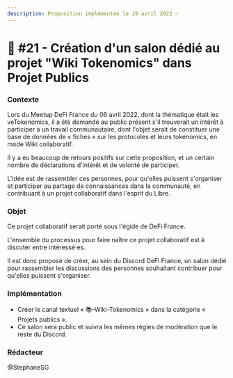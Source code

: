 ```yaml
---
description: Proposition implémentée le 19 avril 2022 ✅
---
```


# 📜 #21 - Création d'un salon dédié au projet "Wiki Tokenomics" dans Projet Publics

### Contexte

Lors du Meetup DeFi France du 06 avril 2022, dont la thématique était les veTokenomics, il a été demandé au public présent s'il trouverait un intérêt à participer à un travail communautaire, dont l'objet serait de constituer une base de données de « fiches » sur les protocoles et leurs tokenomics, en mode Wiki collaboratif.&#x20;

Il y a eu beaucoup de retours positifs sur cette proposition, et un certain nombre de déclarations d'intérêt et de volonté de participer.

L'idée est de rassembler ces personnes, pour qu'elles puissent s'organiser et participer au partage de connaissances dans la communauté, en contribuant à un projet collaboratif dans l'esprit du Libre.

### Objet

Ce projet collaboratif serait porté sous l'égide de DeFi France.

L'ensemble du processus pour faire naître ce projet collaboratif est à discuter entre intéressé·es.

Il est donc proposé de créer, au sein du Discord DeFi France, un salon dédié pour rassembler les discussions des personnes souhaitant contribuer pour qu'elles puissent s'organiser.

### Implémentation

* Créer le canal textuel « :books:-Wiki-Tokenomics » dans la catégorie « Projets publics ».
* Ce salon sera public et suivra les mêmes règles de modération que le reste du Discord.&#x20;

### Rédacteur

@StephaneSG
